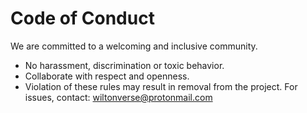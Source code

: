 # Code of Conduct
We are committed to a welcoming and inclusive community.
- No harassment, discrimination or toxic behavior.
- Collaborate with respect and openness.
- Violation of these rules may result in removal from the project.
For issues, contact: wiltonverse@protonmail.com

